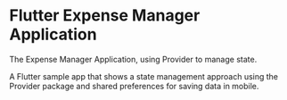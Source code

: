 # Flutter Expense Manager Application

The Expense Manager Application, using Provider to manage state.

A Flutter sample app that shows a state management approach using the Provider package and shared preferences for saving data in mobile.



